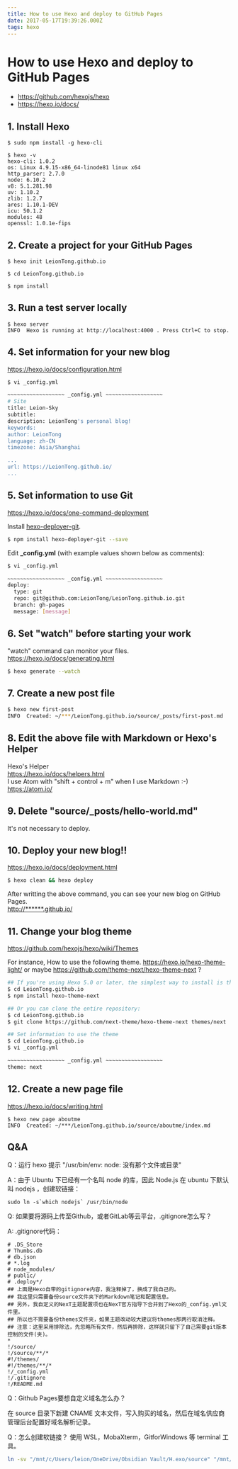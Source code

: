 ```yaml
---
title: How to use Hexo and deploy to GitHub Pages
date: 2017-05-17T19:39:26.000Z
tags: hexo
---
```


# How to use Hexo and deploy to GitHub Pages

- <https://github.com/hexojs/hexo>
- <https://hexo.io/docs/>

## 1. Install Hexo

```
$ sudo npm install -g hexo-cli

$ hexo -v
hexo-cli: 1.0.2
os: Linux 4.9.15-x86_64-linode81 linux x64
http_parser: 2.7.0
node: 6.10.2
v8: 5.1.281.98
uv: 1.10.2
zlib: 1.2.7
ares: 1.10.1-DEV
icu: 50.1.2
modules: 48
openssl: 1.0.1e-fips
```

<!-- more --> 

## 2. Create a project for your GitHub Pages

```
$ hexo init LeionTong.github.io

$ cd LeionTong.github.io

$ npm install
```

## 3. Run a test server locally

```
$ hexo server
INFO  Hexo is running at http://localhost:4000 . Press Ctrl+C to stop.
```

## 4. Set information for your new blog

<https://hexo.io/docs/configuration.html>

```sh
$ vi _config.yml

~~~~~~~~~~~~~~~~~~ _config.yml ~~~~~~~~~~~~~~~~~~
# Site
title: Leion-Sky
subtitle:
description: LeionTong's personal blog!
keywords:
author: LeionTong
language: zh-CN
timezone: Asia/Shanghai

...
url: https://LeionTong.github.io/
...
```

## 5. Set information to use Git

https://hexo.io/docs/one-command-deployment

Install [hexo-deployer-git](https://github.com/hexojs/hexo-deployer-git).
```sh
$ npm install hexo-deployer-git --save  
```

Edit **_config.yml** (with example values shown below as comments):
```sh
$ vi _config.yml

~~~~~~~~~~~~~~~~~~ _config.yml ~~~~~~~~~~~~~~~~~~
deploy:
  type: git
  repo: git@github.com:LeionTong/LeionTong.github.io.git
  branch: gh-pages
  message: [message]
```

## 6. Set "watch" before starting your work

"watch" command can monitor your files.<br>
<https://hexo.io/docs/generating.html>

```sh
$ hexo generate --watch
```

## 7. Create a new post file

```sh
$ hexo new first-post
INFO  Created: ~/***/LeionTong.github.io/source/_posts/first-post.md
```

## 8. Edit the above file with Markdown or Hexo's Helper

Hexo's Helper<br>
<https://hexo.io/docs/helpers.html><br>
I use Atom with "shift + control + m" when I use Markdown :-)<br>
<https://atom.io/>

## 9. Delete "source/_posts/hello-world.md"

It's not necessary to deploy.

## 10. Deploy your new blog!!

<https://hexo.io/docs/deployment.html>

```sh
$ hexo clean && hexo deploy
```

After writting the above command, you can see your new blog on GitHub Pages.<br>
<http://******.github.io/>

## 11. Change your blog theme

<https://github.com/hexojs/hexo/wiki/Themes>

For instance, How to use the following theme.
https://hexo.io/hexo-theme-light/ or maybe https://github.com/theme-next/hexo-theme-next ?

```sh
## If you're using Hexo 5.0 or later, the simplest way to install is through npm:
$ cd LeionTong.github.io
$ npm install hexo-theme-next

## Or you can clone the entire repository:
$ cd LeionTong.github.io
$ git clone https://github.com/next-theme/hexo-theme-next themes/next

## Set information to use the theme
$ cd LeionTong.github.io
$ vi _config.yml

~~~~~~~~~~~~~~~~~~ _config.yml ~~~~~~~~~~~~~~~~~~
theme: next
```

## 12. Create a new page file

<https://hexo.io/docs/writing.html>

```
$ hexo new page aboutme
INFO  Created: ~/***/LeionTong.github.io/source/aboutme/index.md
```

## Q&A

Q：运行 hexo 提示 "/usr/bin/env: node: 没有那个文件或目录"

A：由于 Ubuntu 下已经有一个名叫 node 的库，因此 Node.js 在 ubuntu 下默认叫 nodejs ，创建软链接：

```
sudo ln -s`which nodejs` /usr/bin/node
```

Q: 如果要将源码上传至Github，或者GitLab等云平台，.gitignore怎么写？

A: .gitignore代码：

```
# .DS_Store
# Thumbs.db
# db.json
# *.log
# node_modules/
# public/
# .deploy*/
## 上面是Hexo自带的gitignore内容，我注释掉了，换成了我自己的。
## 我这里只需要备份source文件夹下的Markdown笔记和配置信息。
## 另外，我自定义的NexT主题配置项也在NexT官方指导下合并到了Hexo的_config.yml文件里。
## 所以也不需要备份themes文件夹，如果主题改动较大建议将themes那两行取消注释。
## 注意：这里采用排除法，先忽略所有文件，然后再排除，这样就只留下了自己需要git版本控制的文件(夹)。
*
!/source/
!/source/**/*
#!/themes/
#!/themes/**/*
!/_config.yml
!/.gitignore
!/README.md
```

Q：Github Pages要想自定义域名怎么办？

在 source 目录下新建 CNAME 文本文件，写入购买的域名，然后在域名供应商管理后台配置好域名解析记录。

Q：怎么创建软链接？
使用 WSL，MobaXterm，GitforWindows 等 terminal 工具。
```sh
ln -sv "/mnt/c/Users/leion/OneDrive/Obsidian Vault/H.exo/source" "/mnt/c/Users/leion/Documents/Tong-Workspaces/Git/Hexo-Blog/source"
```
